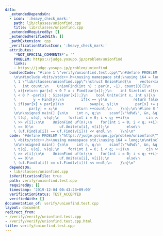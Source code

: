 ```yaml
---
data:
  _extendedDependsOn:
  - icon: ':heavy_check_mark:'
    path: lib/classes/unionfind.cpp
    title: lib/classes/unionfind.cpp
  _extendedRequiredBy: []
  _extendedVerifiedWith: []
  _pathExtension: cpp
  _verificationStatusIcon: ':heavy_check_mark:'
  attributes:
    '*NOT_SPECIAL_COMMENTS*': ''
    PROBLEM: https://judge.yosupo.jp/problem/unionfind
    links:
    - https://judge.yosupo.jp/problem/unionfind
  bundledCode: "#line 1 \"verify/unionfind.test.cpp\"\n#define PROBLEM \"https://judge.yosupo.jp/problem/unionfind\"\
    \n\n#include <bits/stdc++.h>\nusing namespace std;\nusing i64 = long;\n\n#line\
    \ 1 \"lib/classes/unionfind.cpp\"\nstruct UnionFind{\n    vector<int> par;\n \
    \   int count;\n    UnionFind(int n) : par(n, -1), count(0){}\n    int Find(int\
    \ x){return par[x] < 0 ? x : Find(par[x]);}\n    int Size(int x){return par[x]\
    \ < 0 ? -par[x] : Size(par[x]);}\n    bool Unite(int x, int y){\n        x = Find(x);\n\
    \        y = Find(y);\n        if(x == y)\n            return false;\n       \
    \ if(par[x] > par[y])\n            swap(x, y);\n        par[x] += par[y];\n  \
    \      par[y] = x;\n        return ++count;\n    }\n};\n\n#line 8 \"verify/unionfind.test.cpp\"\
    \n\n\nsigned main() {\n\n    int n, q;\n    scanf(\"%d%d\", &n, &q);\n    vector<int>\
    \ t(q), u(q), v(q);\n    for(int i = 0; i < q; ++i)\n        cin >> t[i] >> u[i]\
    \ >> v[i];\n\n    UnionFind uf(n);\n    for(int i = 0; i < q; ++i){\n        if(t[i]\
    \ == 0)\n            uf.Unite(u[i], v[i]);\n        else\n            cout <<\
    \ (uf.Find(u[i]) == uf.Find(v[i])) << endl;\n    }\n}\n"
  code: "#define PROBLEM \"https://judge.yosupo.jp/problem/unionfind\"\n\n#include\
    \ <bits/stdc++.h>\nusing namespace std;\nusing i64 = long;\n\n#include \"../lib/classes/unionfind.cpp\"\
    \n\n\nsigned main() {\n\n    int n, q;\n    scanf(\"%d%d\", &n, &q);\n    vector<int>\
    \ t(q), u(q), v(q);\n    for(int i = 0; i < q; ++i)\n        cin >> t[i] >> u[i]\
    \ >> v[i];\n\n    UnionFind uf(n);\n    for(int i = 0; i < q; ++i){\n        if(t[i]\
    \ == 0)\n            uf.Unite(u[i], v[i]);\n        else\n            cout <<\
    \ (uf.Find(u[i]) == uf.Find(v[i])) << endl;\n    }\n}\n"
  dependsOn:
  - lib/classes/unionfind.cpp
  isVerificationFile: true
  path: verify/unionfind.test.cpp
  requiredBy: []
  timestamp: '2019-12-04 00:43:23+09:00'
  verificationStatus: TEST_ACCEPTED
  verifiedWith: []
documentation_of: verify/unionfind.test.cpp
layout: document
redirect_from:
- /verify/verify/unionfind.test.cpp
- /verify/verify/unionfind.test.cpp.html
title: verify/unionfind.test.cpp
---
```

